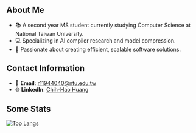 ## About Me
- 📚 A second year MS student currently studying Computer Science at National Taiwan University.
- 💻 Specializing in AI compiler research and model compression.
- 🎨 Passionate about creating efficient, scalable software solutions.

## Contact Information
- 📧 **Email**: [r11944040@ntu.edu.tw](mailto:r11944040@ntu.edu.tw)
- 🌐 **LinkedIn**: [Chih-Hao Huang](https://www.linkedin.com/in/chihhaohuang/)

## Some Stats

[![Top Langs](https://github-readme-stats.vercel.app/api/top-langs/?username=chuangellow&layout=compact&theme=aura&hide=Jupyter+Notebook,HTML,CSS,SCSS)](https://github.com/anuraghazra/github-readme-stats)
